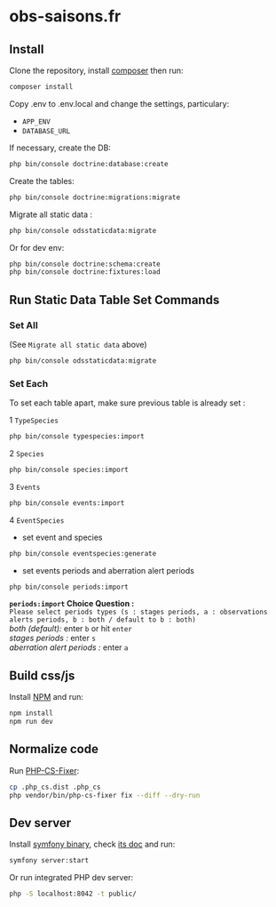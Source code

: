 # obs-saisons.fr

## Install

Clone the repository, install [composer](https://getcomposer.org/download/) then run:
```bash
composer install
```

Copy .env to .env.local and change the settings, particulary:
- `APP_ENV`
- `DATABASE_URL`

If necessary, create the DB:
```bash
php bin/console doctrine:database:create
```

Create the tables:
```bash
php bin/console doctrine:migrations:migrate
```
Migrate all static data :
```bash
php bin/console odsstaticdata:migrate
```

Or for dev env:
```bash
php bin/console doctrine:schema:create
php bin/console doctrine:fixtures:load
```

## Run Static Data Table Set Commands
### Set All 
(See `Migrate all static data` above)
```bash
php bin/console odsstaticdata:migrate
```
### Set Each
To set each table apart, make sure previous table is already set :

1 `TypeSpecies`
```bash
php bin/console typespecies:import
```

2 `Species`
```bash
php bin/console species:import
```

3 `Events`
```bash
php bin/console events:import
```

4 `EventSpecies`
- set event and species
```bash
php bin/console eventspecies:generate
```
- set events periods and aberration alert periods
```bash
php bin/console periods:import
```

**`periods:import` Choice Question :**\
`Please select periods types (s : stages periods, a : observations alerts periods, b : both / default to b : both)`\
_both (default):_ enter `b` or hit `enter`\
_stages periods :_ enter `s`\
_aberration alert periods :_ enter `a`
    

## Build css/js

Install [NPM](https://www.npmjs.com/get-npm) and run:
```bash
npm install
npm run dev
```

## Normalize code

Run [PHP-CS-Fixer](https://github.com/FriendsOfPhp/PHP-CS-Fixer):

```bash
cp .php_cs.dist .php_cs
php vendor/bin/php-cs-fixer fix --diff --dry-run
```

## Dev server

Install [symfony binary](https://symfony.com/download), check [its doc](https://symfony.com/doc/current/setup/symfony_server.html) and run:
```bash
symfony server:start
```

Or run integrated PHP dev server:
```bash
php -S localhost:8042 -t public/
```

